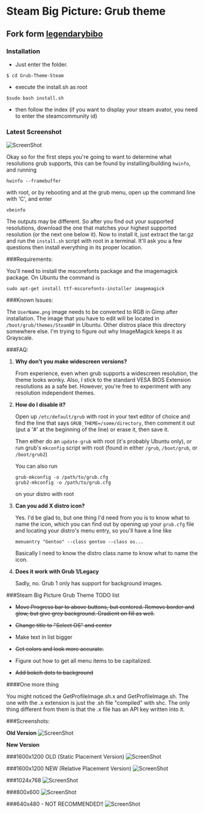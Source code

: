 # Steam Big Picture: Grub theme
## Fork form [legendarybibo](https://github.com/LegendaryBibo/Steam-Big-Picture-Grub-Theme)
### Installation
+ Just enter the folder.
```
$ cd Grub-Theme-Steam
```
+ execute the install.sh as root
```
$sudo bash install.sh
```
+ then follow the index (if you want to display your steam avator, you need to enter the steamcommunity id)


### Latest Screenshot

![ScreenShot](http://i.imgur.com/yQCOjnR.png)

Okay so for the first steps you're going to want to determine what resolutions grub supports, this can be found by installing/building `hwinfo`, and running

```
hwinfo --framebuffer
```

with root, or by rebooting and at the grub menu, open up the command line with 'C', and enter

```
vbeinfo
```

The outputs may be different. So after you find out your supported resolutions, download the one that matches your highest supported resolution (or the next one below it). Now to install it, just extract the tar.gz and run the `install.sh` script with root in a terminal. It'll ask you a few questions then install everything in its proper location.

###Requirements:

You'll need to install the mscorefonts package and the imagemagick package. On Ubuntu the command is

```
sudo apt-get install ttf-mscorefonts-installer imagemagick
```

###Known Issues:

The `UserName.png` image needs to be converted to RGB in Gimp after installation. The image that you have to edit will be located in `/boot/grub/themes/SteamBP` in Ubuntu. Other distros place this directory somewhere else. I'm trying to figure out why ImageMagick keeps it as Grayscale.

###FAQ:

1.  **Why don't you make widescreen versions?**

    From experience, even when grub supports a widescreen resolution, the theme looks wonky. Also, I stick to the standard VESA BIOS Extension resolutions as a safe bet. However, you're free to experiment with any resolution independent themes.

2.  **How do I disable it?**

    Open up `/etc/default/grub` with root in your text editor of choice and find the line that says `GRUB_THEME=/some/directory`, then comment it out (put a '#' at the beginning of the line) or erase it, then save it. 

    Then either do an `update-grub` with root (it's probably Ubuntu only), or run grub's `mkconfig` script with root (found in either `/grub`, `/boot/grub`, or `/boot/grub2`)

    You can also run 

        grub-mkconfig -o /path/to/grub.cfg
        grub2-mkconfig -o /path/to/grub.cfg

    on your distro with root

3.  **Can you add X distro icon?**

    Yes. I'd be glad to, but one thing I'd need from you is to know what to name the icon, which you can find out by opening up your `grub.cfg` file and locating your distro's menu entry, so you'll have a line like

        menuentry "Gentoo" --class gentoo --class os...

    Basically I need to know the distro class name to know what to name the icon.

4.  **Does it work with Grub 1/Legacy**

    Sadly, no. Grub 1 only has support for background images.

###Steam Big Picture Grub Theme TODO list

- ~~Move Progress bar to above buttons, but centered. Remove border and glow, but give grey background. Gradient on fill as well.~~

- ~~Change title to "Select OS" and center~~

- Make text in list bigger

- ~~Get colors and look more accurate.~~

- Figure out how to get all menu items to be capitalized.

- ~~Add bokeh dots to background~~

####One more thing

You might noticed the GetProfileImage.sh.x and GetProfileImage.sh. The one with the .x extension is just the .sh file "compiled" with shc. The only thing different from them is that the .x file has an API key written into it.

###Screenshots:

**Old Version**
![ScreenShot](http://i.imgur.com/T4pbHXT.png)

**New Version**

###1600x1200  OLD (Static Placement Version)
![ScreenShot](http://i.imgur.com/RbZttjy.png)

###1600x1200 NEW (Relative Placement Version)
![ScreenShot](http://i.imgur.com/USD0JJP.png)

###1024x768
![ScreenShot](http://i.imgur.com/bMxCQ4E.png)

###800x600
![ScreenShot](http://i.imgur.com/HxX2EsO.png)

###640x480 - NOT RECOMMENDED!!
![ScreenShot](http://i.imgur.com/l5aT9fE.png)



